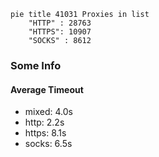 
```mermaid
pie title 41031 Proxies in list
    "HTTP" : 28763
    "HTTPS": 10907
    "SOCKS" : 8612
```

### Some Info
#### Average Timeout

- mixed: 4.0s
- http: 2.2s
- https: 8.1s
- socks: 6.5s